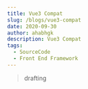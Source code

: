 ```yaml
---
title: Vue3 Compat
slug: /blogs/vue3-compat
date: 2020-09-30
author: ahabhgk
description: Vue3 Compat
tags:
  - SourceCode
  - Front End Framework
---
```


> drafting


